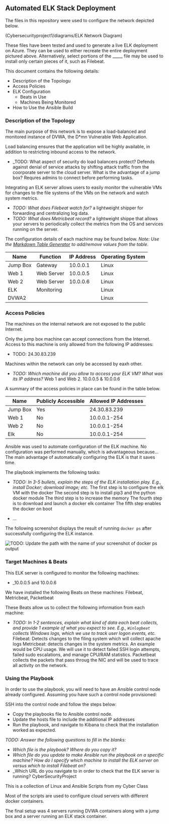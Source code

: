 ## Automated ELK Stack Deployment

The files in this repository were used to configure the network depicted below.

(Cybersecurityproject1/diagrams/ELK Network Diagram)

These files have been tested and used to generate a live ELK deployment on Azure. They can be used to either recreate the entire deployment pictured above. Alternatively, select portions of the _____ file may be used to install only certain pieces of it, such as Filebeat.


This document contains the following details:
- Description of the Topologu
- Access Policies
- ELK Configuration
  - Beats in Use
  - Machines Being Monitored
- How to Use the Ansible Build


### Description of the Topology

The main purpose of this network is to expose a load-balanced and monitored instance of DVWA, the D*mn Vulnerable Web Application.

Load balancing ensures that the application will be highly available, in addition to restricting inbound access to the network.
- _TODO: What aspect of security do load balancers protect? Defends against denial of service attacks by shifting attack traffic from the coorporate server to the cloud server.
What is the advantage of a jump box? Requres admins to connect before performing  tasks.

Integrating an ELK server allows users to easily monitor the vulnerable VMs for changes to the file systems of the VMs on the network and watch system metrics.
- _TODO: What does Filebeat watch for?_ a lightweight shipper for forwarding and centralizing log data.
- _TODO: What does Metricbeat record?_ a lightweight shippe that allows your servers to periodically collect the metrics from the OS and services running on the server.

The configuration details of each machine may be found below.
_Note: Use the [Markdown Table Generator](http://www.tablesgenerator.com/markdown_tables) to add/remove values from the table_.

| Name     | Function | IP Address | Operating System |
|----------|----------|------------|------------------|
| Jump Box | Gateway  | 10.0.0.1   | Linux            |
| Web 1     | Web Server         | 10.0.0.5                   |  Linux                |
| Web 2    |   Web Server      |    10.0.0.6                 | Linux                 |
| ELK    | Monitoring         |            |   Linux               |
| DVWA2    |          |            |   Linux               |
### Access Policies

The machines on the internal network are not exposed to the public Internet. 

Only the jump box machine can accept connections from the Internet. Access to this machine is only allowed from the following IP addresses:
- TODO: 24.30.83.239

Machines within the network can only be accessed by eaxh other.
- _TODO: Which machine did you allow to access your ELK VM? What was its IP address?_ Web 1 and Web 2. 10.0.0.5 & 10.0.0.6

A summary of the access policies in place can be found in the table below.

| Name     | Publicly Accessible | Allowed IP Addresses |
|----------|---------------------|----------------------|
| Jump Box | Yes              |24.30.83.239|
|    Web 1      |    No                 |          10.0.0.1-254            |
|    Web 2    | No                    |                10.0.0.1-254      |
|    Elk   | No                    |            10.0.0.1-254          |

Ansible was used to automate configuration of the ELK machine. No configuration was performed manually, which is advantageous because...
 The main advantage of automatically configuring the ELK is that it saves time.

The playbook implements the following tasks:
- _TODO: In 3-5 bullets, explain the steps of the ELK installation play. E.g., install Docker; download image; etc._
The first step is to configure the elk VM with the docker
The second step is to install pip3 and the python docker module
The third step is to increase the memory 
The fourth step is to download and launch a docker elk container
The fifth step enables the docker on boot

- ...

The following screenshot displays the result of running `docker ps` after successfully configuring the ELK instance.

![TODO: Update the path with the name of your screenshot of docker ps output](Desktop/ELK_Screenshot.png)

### Target Machines & Beats
This ELK server is configured to monitor the following machines:
- _10.0.0.5 and 10.0.0.6

We have installed the following Beats on these machines:
Filebeat, Metricbeat, Packetbeat

These Beats allow us to collect the following information from each machine:
- _TODO: In 1-2 sentences, explain what kind of data each beat collects, and provide 1 example of what you expect to see. E.g., `Winlogbeat` collects Windows logs, which we use to track user logon events, etc._
Filebeat: Detects changes to the filing system which will collect apache logs
Metricbeat: detects changes in the system metrics. An example would be CPU usage. We will use it to detect failed SSH login attempts, failed sudo escalations, and manage CPU/RAM statistics.
Packetbeat collects the packets that pass throug the NIC and will be used to trace all activity on the network.
### Using the Playbook
In order to use the playbook, you will need to have an Ansible control node already configured. Assuming you have such a control node provisioned: 

SSH into the control node and follow the steps below:
- Copy the playbooks file to Ansible control node.
- Update the hosts file to include the additional IP addresses
- Run the playbook, and navigate to Kibana  to check that the installation worked as expected.

_TODO: Answer the following questions to fill in the blanks:_
- _Which file is the playbook? Where do you copy it?_
- _Which file do you update to make Ansible run the playbook on a specific machine? How do I specify which machine to install the ELK server on versus which to install Filebeat on?_
- _Which URL do you navigate to in order to check that the ELK server is running?
CyberSecurityProject 

This is a collection of Linux and Ansible Scripts from my Cyber Class

Most of the scripts are used to configure cloud servers with different docker containers.

The final setup was 4 servers running DVWA containers along with a jump box and a server running an ELK stack container.
